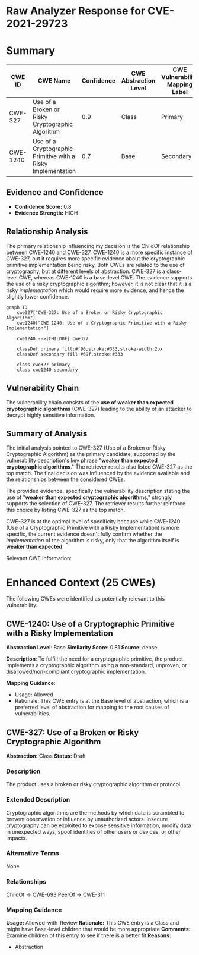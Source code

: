 # Raw Analyzer Response for CVE-2021-29723

# Summary
| CWE ID | CWE Name | Confidence | CWE Abstraction Level | CWE Vulnerability Mapping Label | CWE-Vulnerability Mapping Notes |
|---|---|---|---|---|---|
| CWE-327 | Use of a Broken or Risky Cryptographic Algorithm | 0.9 | Class | Primary | Allowed-with-Review |
| CWE-1240 | Use of a Cryptographic Primitive with a Risky Implementation | 0.7 | Base | Secondary | Allowed |

## Evidence and Confidence

*   **Confidence Score:** 0.8
*   **Evidence Strength:** HIGH

## Relationship Analysis
The primary relationship influencing my decision is the ChildOf relationship between CWE-1240 and CWE-327. CWE-1240 is a more specific instance of CWE-327, but it requires more specific evidence about the cryptographic primitive implementation being risky. Both CWEs are related to the use of cryptography, but at different levels of abstraction. CWE-327 is a class-level CWE, whereas CWE-1240 is a base-level CWE. The evidence supports the use of a risky cryptographic algorithm; however, it is not clear that it is a risky *implementation* which would require more evidence, and hence the slightly lower confidence.

```mermaid
graph TD
    cwe327["CWE-327: Use of a Broken or Risky Cryptographic Algorithm"]
    cwe1240["CWE-1240: Use of a Cryptographic Primitive with a Risky Implementation"]
    
    cwe1240 -->|CHILDOF| cwe327
    
    classDef primary fill:#f96,stroke:#333,stroke-width:2px
    classDef secondary fill:#69f,stroke:#333
    
    class cwe327 primary
    class cwe1240 secondary
```

## Vulnerability Chain
The vulnerability chain consists of the **use of weaker than expected cryptographic algorithms** (CWE-327) leading to the ability of an attacker to decrypt highly sensitive information.

## Summary of Analysis
The initial analysis pointed to CWE-327 (Use of a Broken or Risky Cryptographic Algorithm) as the primary candidate, supported by the vulnerability description's key phrase "**weaker than expected cryptographic algorithms**." The retriever results also listed CWE-327 as the top match. The final decision was influenced by the evidence available and the relationships between the considered CWEs.

The provided evidence, specifically the vulnerability description stating the use of "**weaker than expected cryptographic algorithms**," strongly supports the selection of CWE-327. The retriever results further reinforce this choice by listing CWE-327 as the top match.

CWE-327 is at the optimal level of specificity because while CWE-1240 (Use of a Cryptographic Primitive with a Risky Implementation) is more specific, the current evidence doesn't fully confirm whether the *implementation* of the algorithm is risky, only that the algorithm itself is **weaker than expected**.

Relevant CWE Information:

# Enhanced Context (25 CWEs)
The following CWEs were identified as potentially relevant to this vulnerability:

## CWE-1240: Use of a Cryptographic Primitive with a Risky Implementation
**Abstraction Level**: Base
**Similarity Score**: 0.81
**Source**: dense

**Description**:
To fulfill the need for a cryptographic primitive, the product implements a cryptographic algorithm using a non-standard, unproven, or disallowed/non-compliant cryptographic implementation.

**Mapping Guidance**:
- Usage: Allowed
- Rationale: This CWE entry is at the Base level of abstraction, which is a preferred level of abstraction for mapping to the root causes of vulnerabilities.

## CWE-327: Use of a Broken or Risky Cryptographic Algorithm
**Abstraction:** Class
**Status:** Draft

### Description
The product uses a broken or risky cryptographic algorithm or protocol.

### Extended Description
Cryptographic algorithms are the methods by which data is scrambled to prevent observation or influence by unauthorized actors. Insecure cryptography can be exploited to expose sensitive information, modify data in unexpected ways, spoof identities of other users or devices, or other impacts.

### Alternative Terms
None

### Relationships
ChildOf -> CWE-693
PeerOf -> CWE-311

### Mapping Guidance
**Usage:** Allowed-with-Review
**Rationale:** This CWE entry is a Class and might have Base-level children that would be more appropriate
**Comments:** Examine children of this entry to see if there is a better fit
**Reasons:**
- Abstraction